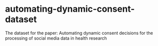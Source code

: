 # automating-dynamic-consent-dataset
The dataset for the paper: Automating dynamic consent decisions for the processing of social media data in health research
